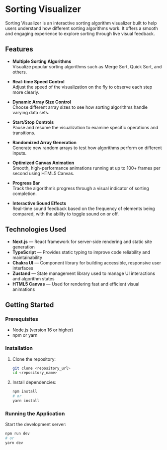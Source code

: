 # Sorting Visualizer

Sorting Visualizer is an interactive sorting algorithm visualizer built to help users understand how different sorting algorithms work. It offers a smooth and engaging experience to explore sorting through live visual feedback.

## Features

-   **Multiple Sorting Algorithms**  
    Visualize popular sorting algorithms such as Merge Sort, Quick Sort, and others.

-   **Real-time Speed Control**  
    Adjust the speed of the visualization on the fly to observe each step more clearly.

-   **Dynamic Array Size Control**  
    Choose different array sizes to see how sorting algorithms handle varying data sets.

-   **Start/Stop Controls**  
    Pause and resume the visualization to examine specific operations and transitions.

-   **Randomized Array Generation**  
    Generate new random arrays to test how algorithms perform on different inputs.

-   **Optimized Canvas Animation**  
    Smooth, high-performance animations running at up to 100+ frames per second using HTML5 Canvas.

-   **Progress Bar**  
    Track the algorithm’s progress through a visual indicator of sorting completion.

-   **Interactive Sound Effects**  
    Real-time sound feedback based on the frequency of elements being compared, with the ability to toggle sound on or off.

## Technologies Used

-   **Next.js** — React framework for server-side rendering and static site generation
-   **TypeScript** — Provides static typing to improve code reliability and maintainability
-   **Chakra UI** — Component library for building accessible, responsive user interfaces
-   **Zustand** — State management library used to manage UI interactions and algorithm states
-   **HTML5 Canvas** — Used for rendering fast and efficient visual animations

## Getting Started

### Prerequisites

-   Node.js (version 16 or higher)
-   npm or yarn

### Installation

1. Clone the repository:

    ```bash
    git clone <repository_url>
    cd <repository_name>
    ```

2. Install dependencies:

    ```bash
    npm install
    # or
    yarn install
    ```

### Running the Application

Start the development server:

```bash
npm run dev
# or
yarn dev
```

